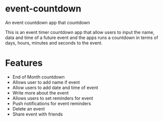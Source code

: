 # event-countdown
An event countdown app that countdown

This is an event timer countdown app that allow users to input the name, data and time of a future event and the apps runs a countdown in terms of days, hours, minutes and seconds to the event.

# Features
- End of Month countdown
- Allows  user to add name if event
- Allow users to add date and time of event
- Write more about the event
- Allows users to set reminders for event
- Push notifications for event reminders
- Delete an event
- Share event with friends
